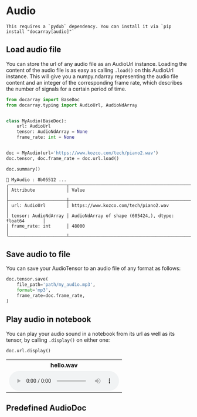 # Audio

````{tip}
This requires a `pydub` dependency. You can install it via `pip install "docarray[audio]"`
````

## Load audio file
You can store the url of any audio file as an AudioUrl instance. Loading the content of the audio file is as easy as calling `.load()` on this AudioUrl instance. This will give you a numpy.ndarray representing the audio file content and an integer of the corresponding frame rate, which describes the number of signals for a certain period of time.

```python
from docarray import BaseDoc
from docarray.typing import AudioUrl, AudioNdArray


class MyAudio(BaseDoc):
    url: AudioUrl
    tensor: AudioNdArray = None
    frame_rate: int = None


doc = MyAudio(url='https://www.kozco.com/tech/piano2.wav')
doc.tensor, doc.frame_rate = doc.url.load()

doc.summary()
```
```text
📄 MyAudio : 8b05512 ...
╭──────────────────────┬───────────────────────────────────────────────────────╮
│ Attribute            │ Value                                                 │
├──────────────────────┼───────────────────────────────────────────────────────┤
│ url: AudioUrl        │ https://www.kozco.com/tech/piano2.wav                 │
│ tensor: AudioNdArray │ AudioNdArray of shape (605424,), dtype: float64       │
│ frame_rate: int      │ 48000                                                 │
╰──────────────────────┴───────────────────────────────────────────────────────╯
```

## Save audio to file
You can save your AudioTensor to an audio file of any format as follows:
```python
doc.tensor.save(
    file_path='path/my_audio.mp3',
    format='mp3',
    frame_rate=doc.frame_rate,
)
```
## Play audio in notebook

You can play your audio sound in a notebook from its url as well as its tensor, by calling `.display()` on either one:

```python
doc.url.display()
```

<table>
  <tr>
    <th>hello.wav</th>
  </tr>
  <tr>
    <td><audio controls><source src="../../_static/hello.wav" type="audio/wav"></audio></td>
  </tr>
</table>

## Predefined AudioDoc
